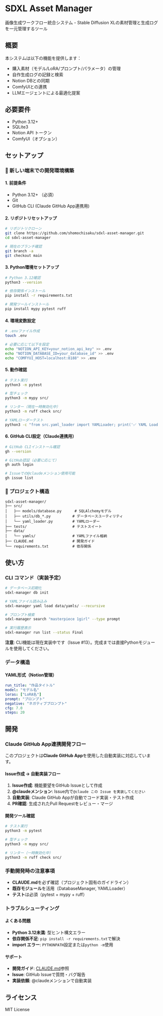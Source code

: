 # SDXL Asset Manager

画像生成ワークフロー統合システム - Stable Diffusion XLの素材管理と生成ログを一元管理するツール

## 概要

本システムは以下の機能を提供します：
- 購入素材（モデル/LoRA/プロンプト/パラメータ）の管理
- 自作生成ログの記録と検索
- Notion DBとの同期
- ComfyUIとの連携
- LLMエージェントによる最適化提案

## 必要要件

- Python 3.12+
- SQLite3
- Notion API トークン
- ComfyUI（オプション）

## セットアップ

### 🚀 新しい端末での開発環境構築

#### 1. 前提条件
- Python 3.12+ （必須）
- Git
- GitHub CLI (Claude GitHub App連携用)

#### 2. リポジトリセットアップ
```bash
# リポジトリクローン
git clone https://github.com/shomochisaku/sdxl-asset-manager.git
cd sdxl-asset-manager

# 現在のブランチ確認
git branch -a
git checkout main
```

#### 3. Python環境セットアップ
```bash
# Python 3.12確認
python3 --version

# 依存関係インストール
pip install -r requirements.txt

# 開発ツールインストール
pip install mypy pytest ruff
```

#### 4. 環境変数設定
```bash
# .envファイル作成
touch .env

# 必要に応じて以下を設定
echo "NOTION_API_KEY=your_notion_api_key" >> .env
echo "NOTION_DATABASE_ID=your_database_id" >> .env
echo "COMFYUI_HOST=localhost:8188" >> .env
```

#### 5. 動作確認
```bash
# テスト実行
python3 -m pytest

# 型チェック
python3 -m mypy src/

# リンター（現在一時無効化中）
python3 -m ruff check src/

# YAMLローダーテスト
python3 -c "from src.yaml_loader import YAMLLoader; print('✅ YAML Loader OK')"
```

#### 6. GitHub CLI設定（Claude連携用）
```bash
# GitHub CLIインストール確認
gh --version

# GitHub認証（必要に応じて）
gh auth login

# Issueでの@claudeメンション使用可能
gh issue list
```

### 📁 プロジェクト構造
```
sdxl-asset-manager/
├── src/
│   ├── models/database.py      # SQLAlchemyモデル
│   ├── utils/db_*.py          # データベースユーティリティ
│   └── yaml_loader.py         # YAMLローダー
├── tests/                     # テストスイート
├── data/
│   └── yamls/                 # YAMLファイル格納
├── CLAUDE.md                  # 開発ガイド
└── requirements.txt           # 依存関係
```

## 使い方

### CLI コマンド（実装予定）

```bash
# データベース初期化
sdxl-manager db init

# YAMLファイル読み込み
sdxl-manager yaml load data/yamls/ --recursive

# プロンプト検索
sdxl-manager search "masterpiece 1girl" --type prompt

# 実行履歴表示
sdxl-manager run list --status Final
```

**注意**: CLI機能は現在実装中です（Issue #13）。完成までは直接Pythonモジュールを使用してください。

### データ構造

#### YAML形式（Notion管理）
```yaml
run_title: "作品タイトル"
model: "モデル名"
loras: ["LoRA名"]
prompt: "プロンプト"
negative: "ネガティブプロンプト"
cfg: 7.0
steps: 20
```

## 開発

### Claude GitHub App連携開発フロー

このプロジェクトは**Claude GitHub App**を使用した自動実装に対応しています。

#### Issue作成 → 自動実装フロー
1. **Issue作成**: 機能要望をGitHub Issueとして作成
2. **@claudeメンション**: Issue内で`@claude この Issue を実装してください`
3. **自動実装**: Claude GitHub Appが自動でコード実装・テスト作成
4. **PR確認**: 生成されたPull Requestをレビュー・マージ

#### 開発ツール確認
```bash
# テスト実行
python3 -m pytest

# 型チェック  
python3 -m mypy src/

# リンター（一時無効化中）
python3 -m ruff check src/
```

### 手動開発時の注意事項
- **CLAUDE.md**を必ず確認（プロジェクト固有のガイドライン）
- **既存モジュール**を活用（DatabaseManager, YAMLLoader）
- **テスト**は必須（pytest + mypy + ruff）

### トラブルシューティング

#### よくある問題
- **Python 3.12未満**: 型ヒント構文エラー
- **依存関係不足**: `pip install -r requirements.txt`で解決
- **import エラー**: `PYTHONPATH`設定または`python -m`使用

#### サポート
- **開発ガイド**: [CLAUDE.md](CLAUDE.md)参照
- **Issue**: GitHub Issueで質問・バグ報告
- **実装依頼**: @claudeメンションで自動実装

## ライセンス

MIT License